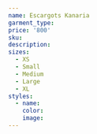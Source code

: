 ```yaml
---
name: Escargots Kanaria
garment_type:
price: '800'
sku:
description:
sizes:
  - XS
  - Small
  - Medium
  - Large
  - XL
styles:
  - name:
    color:
    image:
---
```


